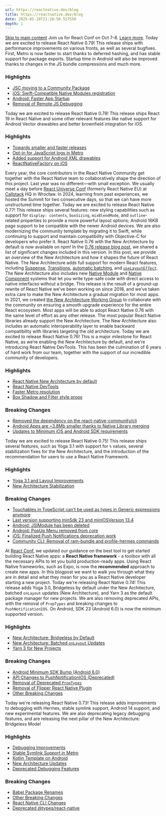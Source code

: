 ```yaml
---
url: https://reactnative.dev/blog
title: https://reactnative.dev/blog
date: 2025-05-10T21:28:50.557556
depth: 1
---
```


[Skip to main content](https://reactnative.dev/blog#__docusaurus_skipToContent_fallback)
Join us for React Conf on Oct 7-8. [Learn more](https://conf.react.dev).
Today we are excited to release React Native 0.79!
This release ships with performance improvements on various fronts, as well as several bugfixes. First, Metro is now faster to start thanks to deferred hashing, and has stable support for package exports. Startup time in Android will also be improved thanks to changes in the JS bundle compressions and much more.
### Highlights[​](https://reactnative.dev/blog#highlights "Direct link to Highlights")
  * [JSC moving to a Community Package](https://reactnative.dev/blog/2025/04/08/react-native-0.79#jsc-moving-to-community-package)
  * [iOS: Swift-Compatible Native Modules registration](https://reactnative.dev/blog/2025/04/08/react-native-0.79#ios-swift-compatible-native-modules-registration)
  * [Android: Faster App Startup](https://reactnative.dev/blog/2025/04/08/react-native-0.79#android-faster-app-startup)
  * [Removal of Remote JS Debugging](https://reactnative.dev/blog/2025/04/08/react-native-0.79#removal-of-remote-js-debugging)


Today we are excited to release React Native 0.78!
This release ships React 19 in React Native and some other relevant features like native support for Android Vector drawables and better brownfield integration for iOS.
### Highlights[​](https://reactnative.dev/blog#highlights "Direct link to Highlights")
  * [Towards smaller and faster releases](https://reactnative.dev/blog/2025/02/19/react-native-0.78#towards-smaller-and-faster-releases)
  * [Opt-in for JavaScript logs in Metro](https://reactnative.dev/blog/2025/02/19/react-native-0.78#opt-in-for-javascript-logs-in-metro)
  * [Added support for Android XML drawables](https://reactnative.dev/blog/2025/02/19/react-native-0.78#added-support-for-android-xml-drawables)
  * [ReactNativeFactory on iOS](https://reactnative.dev/blog/2025/02/19/react-native-0.78#reactnativefactory-on-ios)


Every year, the core contributors in the React Native Community get together with the React Native team to collaboratively shape the direction of this project.
Last year was no different—with small exception. We usually meet a day before [React Universe Conf](https://www.reactuniverseconf.com) (formerly React Native EU) at [Callstack](https://www.callstack.com/open-source) HQ in Wrocław. In 2024, learning from past experiences, we hosted the Summit for two consecutive days, so that we can have more unstructured time together.
Today we are excited to release React Native 0.77!
This release ships several features: new styling capabilities such as support for `display: contents`, `boxSizing`, `mixBlendMode`, and `outline`-related properties to provide a more powerful layout options; Android 16KB page support to be compatible with the newer Android devices. We are also modernizing the community template by migrating it to Swift, while continuing to support and maintain compatibility with Objective-C for developers who prefer it.
React Native 0.76 with the New Architecture by default is now available on npm!
In the [0.76 release blog post](https://reactnative.dev/blog/2024/10/23/release-0.76-new-architecture), we shared a list of significant changes included in this version. In this post, we provide an overview of the New Architecture and how it shapes the future of React Native.
The New Architecture adds full support for modern React features, including [Suspense](https://react.dev/blog/2022/03/29/react-v18#new-suspense-features), [Transitions](https://react.dev/blog/2022/03/29/react-v18#new-feature-transitions), [automatic batching](https://react.dev/blog/2022/03/29/react-v18#new-feature-automatic-batching), and [`useLayoutEffect`](https://react.dev/reference/react/useLayoutEffect). The New Architecture also includes new [Native Module](https://reactnative.dev/docs/next/turbo-native-modules-introduction) and [Native Component](https://reactnative.dev/docs/next/fabric-native-components-introduction) systems that let you write type-safe code with direct access to native interfaces without a bridge.
This release is the result of a ground-up rewrite of React Native we’ve been working on since 2018, and we’ve taken extra care to make the New Architecture a gradual migration for most apps. In 2021, we created [the New Architecture Working Group](https://github.com/reactwg/react-native-new-architecture/) to collaborate with the community on ensuring a smooth upgrade experience for the entire React ecosystem.
Most apps will be able to adopt React Native 0.76 with the same level of effort as any other release. The most popular React Native libraries already support the New Architecture. The New Architecture also includes an automatic interoperability layer to enable backward compatibility with libraries targeting the old architecture.
Today we are excited to release React Native 0.76!
This is a major milestone for React Native, as we’re enabling the New Architecture by default, and we’re introducing React Native DevTools. This has been the culmination of 6 years of hard work from our team, together with the support of our incredible community of developers.
### Highlights[​](https://reactnative.dev/blog#highlights "Direct link to Highlights")
  * [React Native New Architecture by default](https://reactnative.dev/blog/2024/10/23/release-0.76-new-architecture#react-native-new-architecture-by-default)
  * [React Native DevTools](https://reactnative.dev/blog/2024/10/23/release-0.76-new-architecture#react-native-devtools)
  * [Faster Metro resolution](https://reactnative.dev/blog#faster-metro-resolution)
  * [Box Shadow and Filter style props](https://reactnative.dev/blog/2024/10/23/release-0.76-new-architecture#box-shadow-and-filter-style-props)


### Breaking Changes[​](https://reactnative.dev/blog#breaking-changes "Direct link to Breaking Changes")
  * [Removed the dependency on the react-native-community/cli](https://reactnative.dev/blog/2024/10/23/release-0.76-new-architecture#removed-the-dependency-on-the-react-native-communitycli)
  * [Android Apps are ~3.8Mb smaller thanks to Native Library merging](https://reactnative.dev/blog/2024/10/23/release-0.76-new-architecture#android-apps-are-38mb-smaller-thanks-to-native-library-merging)
  * [Updates to Minimum iOS and Android SDK requirements](https://reactnative.dev/blog/2024/10/23/release-0.76-new-architecture#updates-to-minimum-ios-and-android-sdk-requirements)


Today we are excited to release React Native 0.75!
This release ships several features, such as Yoga 3.1 with support for `%` values, several stabilization fixes for the New Architecture, and the introduction of the recommendation for users to use a React Native Framework.
### Highlights[​](https://reactnative.dev/blog#highlights "Direct link to Highlights")
  * [Yoga 3.1 and Layout Improvements](https://reactnative.dev/blog/2024/08/12/release-0.75#yoga-31-and-layout-improvements)
  * [New Architecture Stabilization](https://reactnative.dev/blog/2024/08/12/release-0.75#new-architecture-stabilization)


### Breaking Changes[​](https://reactnative.dev/blog#breaking-changes "Direct link to Breaking Changes")
  * [Touchables in TypeScript can’t be used as types in Generic expressions anymore](https://reactnative.dev/blog/2024/08/12/release-0.75#touchables-in-typescript-cant-be-used-as-types-in-generic-expressions-anymore)
  * [Last version supporting minSdk 23 and minIOSVersion 13.4](https://reactnative.dev/blog/2024/08/12/release-0.75#last-version-supporting-minsdk-23-and-miniosversion-134)
  * [Android: JSIModule has been deleted](https://reactnative.dev/blog/2024/08/12/release-0.75#android-jsimodule-has-been-deleted)
  * [Android: PopUp Menu removed from core](https://reactnative.dev/blog/2024/08/12/release-0.75#android-popup-menu-moved-to-separate-package)
  * [iOS: Finalized Push Notifications deprecation work](https://reactnative.dev/blog/2024/08/12/release-0.75#ios-finalized-pushnotificationios-deprecation-work)
  * [Community CLI: Removal of ram-bundle and profile-hermes commands](https://reactnative.dev/blog/2024/08/12/release-0.75#community-cli-removal-of-ram-bundle-and-profile-hermes-commands)


At [React Conf](https://www.youtube.com/live/0ckOUBiuxVY?si=pU4qP4eB5iWfY0IG&t=2320), we updated our guidance on the best tool to get started building React Native apps: a **React Native framework** - a toolbox with all the necessary APIs to let you build production-ready apps.
Using React Native frameworks, such as Expo, is now the **recommended** approach to create new apps.
In this blogpost we want to walk you through what they are in detail and what they mean for you as a React Native developer starting a new project.
Today we're releasing React Native 0.74! This release adds Yoga 3.0, Bridgeless by default under the New Architecture, batched `onLayout` updates (New Architecture), and Yarn 3 as the default package manager for new projects.
We are also removing deprecated APIs, with the removal of `PropTypes` and breaking changes to `PushNotificationIOS`. On Android, SDK 23 (Android 6.0) is now the minimum supported version.
### Highlights[​](https://reactnative.dev/blog#highlights "Direct link to Highlights")
  * [New Architecture: Bridgeless by Default](https://reactnative.dev/blog/2024/04/22/release-0.74#new-architecture-bridgeless-by-default)
  * [New Architecture: Batched `onLayout` Updates](https://reactnative.dev/blog/2024/04/22/release-0.74#new-architecture-batched-onlayout-updates)
  * [Yarn 3 for New Projects](https://reactnative.dev/blog/2024/04/22/release-0.74#yarn-3-for-new-projects)


### Breaking Changes[​](https://reactnative.dev/blog#breaking-changes "Direct link to Breaking Changes")
  * [Android Minimum SDK Bump (Android 6.0)](https://reactnative.dev/blog/2024/04/22/release-0.74#android-minimum-sdk-bump-android-60)
  * [API Changes to PushNotificationIOS (Deprecated)](https://reactnative.dev/blog/2024/04/22/release-0.74#api-changes-to-pushnotificationios-deprecated)
  * [Removal of Deprecated `PropTypes`](https://reactnative.dev/blog/2024/04/22/release-0.74#removal-of-deprecated-proptypes)
  * [Removal of Flipper React Native Plugin](https://reactnative.dev/blog/2024/04/22/release-0.74#removal-of-flipper-react-native-plugin)
  * [Other Breaking Changes](https://reactnative.dev/blog/2024/04/22/release-0.74#other-breaking-changes)


Today we're releasing React Native 0.73! This release adds improvements to debugging with Hermes, stable symlink support, Android 14 support, and new experimental features. We are also deprecating legacy debugging features, and are releasing the next pillar of the New Architecture: Bridgeless Mode!
### Highlights[​](https://reactnative.dev/blog#highlights "Direct link to Highlights")
  * [Debugging Improvements](https://reactnative.dev/blog/2023/12/06/0.73-debugging-improvements-stable-symlinks#debugging-improvements)
  * [Stable Symlink Support in Metro](https://reactnative.dev/blog/2023/12/06/0.73-debugging-improvements-stable-symlinks#stable-symlink-support-in-metro)
  * [Kotlin Template on Android](https://reactnative.dev/blog/2023/12/06/0.73-debugging-improvements-stable-symlinks#kotlin-template-on-android)
  * [New Architecture Updates](https://reactnative.dev/blog/2023/12/06/0.73-debugging-improvements-stable-symlinks#new-architecture-updates)
  * [Deprecated Debugging Features](https://reactnative.dev/blog/2023/12/06/0.73-debugging-improvements-stable-symlinks#deprecated-debugging-features)


### Breaking Changes[​](https://reactnative.dev/blog#breaking-changes "Direct link to Breaking Changes")
  * [Babel Package Renames](https://reactnative.dev/blog/2023/12/06/0.73-debugging-improvements-stable-symlinks#babel-package-renames)
  * [Other Breaking Changes](https://reactnative.dev/blog/2023/12/06/0.73-debugging-improvements-stable-symlinks#other-breaking-changes)
  * [React Native CLI Changes](https://reactnative.dev/blog/2023/12/06/0.73-debugging-improvements-stable-symlinks#react-native-cli-changes)
  * [Deprecated @types/react-native](https://reactnative.dev/blog/2023/12/06/0.73-debugging-improvements-stable-symlinks#deprecated-typesreact-native)




